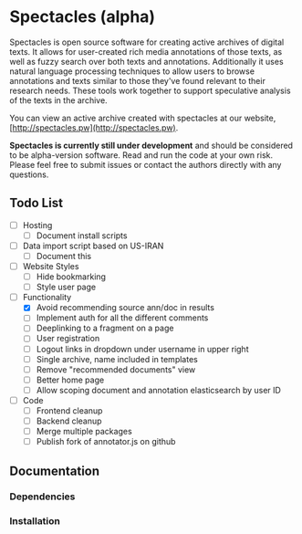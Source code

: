 # Spectacles (alpha)

Spectacles is open source software for creating active archives of digital
texts. It allows for user-created rich media annotations of those texts, as
well as fuzzy search over both texts and annotations. Additionally it uses
natural language processing techniques to allow users to browse annotations and
texts similar to those they've found relevant to their research needs. These
tools work together to support speculative analysis of the texts in the
archive.

You can view an active archive created with spectacles at our website,
[http://spectacles.pw](http://spectacles.pw).

**Spectacles is currently still under development** and should be considered to
be alpha-version software. Read and run the code at your own risk. Please feel
free to submit issues or contact the authors directly with any questions.

## Todo List
- [ ] Hosting
  - [ ] Document install scripts
- [ ] Data import script based on US-IRAN
  - [ ] Document this
- [ ] Website Styles
  - [ ] Hide bookmarking
  - [ ] Style user page
- [ ] Functionality
  - [X] Avoid recommending source ann/doc in results
  - [ ] Implement auth for all the different comments
  - [ ] Deeplinking to a fragment on a page
  - [ ] User registration
  - [ ] Logout links in dropdown under username in upper right
  - [ ] Single archive, name included in templates
  - [ ] Remove "recommended documents" view
  - [ ] Better home page
  - [ ] Allow scoping document and annotation elasticsearch by user ID
- [ ] Code
  - [ ] Frontend cleanup
  - [ ] Backend cleanup
  - [ ] Merge multiple packages
  - [ ] Publish fork of annotator.js on github

## Documentation
### Dependencies
### Installation
